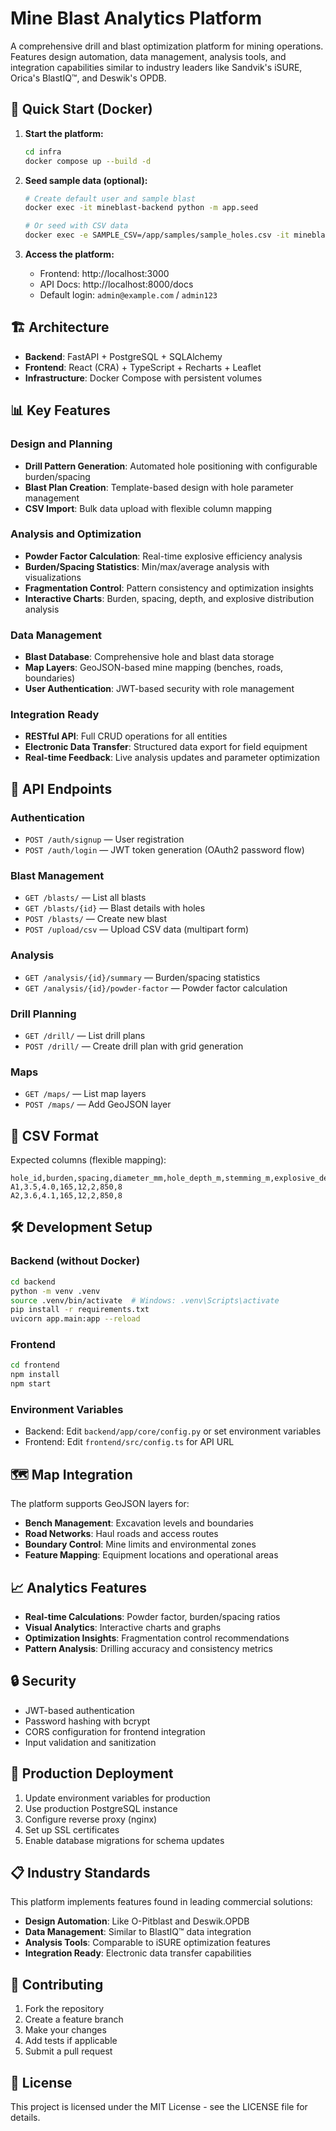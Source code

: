 # Mine Blast Analytics Platform

A comprehensive drill and blast optimization platform for mining operations. Features design automation, data management, analysis tools, and integration capabilities similar to industry leaders like Sandvik's iSURE, Orica's BlastIQ™, and Deswik's OPDB.

## 🚀 Quick Start (Docker)

1. **Start the platform:**
   ```bash
   cd infra
   docker compose up --build -d
   ```

2. **Seed sample data (optional):**
   ```bash
   # Create default user and sample blast
   docker exec -it mineblast-backend python -m app.seed
   
   # Or seed with CSV data
   docker exec -e SAMPLE_CSV=/app/samples/sample_holes.csv -it mineblast-backend python -m app.seed
   ```

3. **Access the platform:**
   - Frontend: http://localhost:3000
   - API Docs: http://localhost:8000/docs
   - Default login: `admin@example.com` / `admin123`

## 🏗️ Architecture

- **Backend**: FastAPI + PostgreSQL + SQLAlchemy
- **Frontend**: React (CRA) + TypeScript + Recharts + Leaflet
- **Infrastructure**: Docker Compose with persistent volumes

## 📊 Key Features

### Design and Planning
- **Drill Pattern Generation**: Automated hole positioning with configurable burden/spacing
- **Blast Plan Creation**: Template-based design with hole parameter management
- **CSV Import**: Bulk data upload with flexible column mapping

### Analysis and Optimization
- **Powder Factor Calculation**: Real-time explosive efficiency analysis
- **Burden/Spacing Statistics**: Min/max/average analysis with visualizations
- **Fragmentation Control**: Pattern consistency and optimization insights
- **Interactive Charts**: Burden, spacing, depth, and explosive distribution analysis

### Data Management
- **Blast Database**: Comprehensive hole and blast data storage
- **Map Layers**: GeoJSON-based mine mapping (benches, roads, boundaries)
- **User Authentication**: JWT-based security with role management

### Integration Ready
- **RESTful API**: Full CRUD operations for all entities
- **Electronic Data Transfer**: Structured data export for field equipment
- **Real-time Feedback**: Live analysis updates and parameter optimization

## 🔧 API Endpoints

### Authentication
- `POST /auth/signup` — User registration
- `POST /auth/login` — JWT token generation (OAuth2 password flow)

### Blast Management
- `GET /blasts/` — List all blasts
- `GET /blasts/{id}` — Blast details with holes
- `POST /blasts/` — Create new blast
- `POST /upload/csv` — Upload CSV data (multipart form)

### Analysis
- `GET /analysis/{id}/summary` — Burden/spacing statistics
- `GET /analysis/{id}/powder-factor` — Powder factor calculation

### Drill Planning
- `GET /drill/` — List drill plans
- `POST /drill/` — Create drill plan with grid generation

### Maps
- `GET /maps/` — List map layers
- `POST /maps/` — Add GeoJSON layer

## 📁 CSV Format

Expected columns (flexible mapping):
```csv
hole_id,burden,spacing,diameter_mm,hole_depth_m,stemming_m,explosive_density_kg_m3,explosive_column_m
A1,3.5,4.0,165,12,2,850,8
A2,3.6,4.1,165,12,2,850,8
```

## 🛠️ Development Setup

### Backend (without Docker)
```bash
cd backend
python -m venv .venv
source .venv/bin/activate  # Windows: .venv\Scripts\activate
pip install -r requirements.txt
uvicorn app.main:app --reload
```

### Frontend
```bash
cd frontend
npm install
npm start
```

### Environment Variables
- Backend: Edit `backend/app/core/config.py` or set environment variables
- Frontend: Edit `frontend/src/config.ts` for API URL

## 🗺️ Map Integration

The platform supports GeoJSON layers for:
- **Bench Management**: Excavation levels and boundaries
- **Road Networks**: Haul roads and access routes  
- **Boundary Control**: Mine limits and environmental zones
- **Feature Mapping**: Equipment locations and operational areas

## 📈 Analytics Features

- **Real-time Calculations**: Powder factor, burden/spacing ratios
- **Visual Analytics**: Interactive charts and graphs
- **Optimization Insights**: Fragmentation control recommendations
- **Pattern Analysis**: Drilling accuracy and consistency metrics

## 🔒 Security

- JWT-based authentication
- Password hashing with bcrypt
- CORS configuration for frontend integration
- Input validation and sanitization

## 🚀 Production Deployment

1. Update environment variables for production
2. Use production PostgreSQL instance
3. Configure reverse proxy (nginx)
4. Set up SSL certificates
5. Enable database migrations for schema updates

## 📋 Industry Standards

This platform implements features found in leading commercial solutions:
- **Design Automation**: Like O-Pitblast and Deswik.OPDB
- **Data Management**: Similar to BlastIQ™ data integration
- **Analysis Tools**: Comparable to iSURE optimization features
- **Integration Ready**: Electronic data transfer capabilities

## 🤝 Contributing

1. Fork the repository
2. Create a feature branch
3. Make your changes
4. Add tests if applicable
5. Submit a pull request

## 📄 License

This project is licensed under the MIT License - see the LICENSE file for details.
